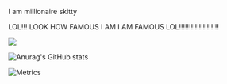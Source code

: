 I am millionaire skitty



LOL!!! LOOK HOW FAMOUS I AM I AM FAMOUS LOL!!!!!!!!!!!!!!!!!!!!

![](https://komarev.com/ghpvc/?username=Skitttyy&style=flat-square)


![Anurag's GitHub stats](https://github-readme-stats.vercel.app/api?username=Skitttyy&bg_color=30,e96443,904e95&title_color=fff&text_color=fff&show_icons=true&theme=radical)



![Metrics](https://metrics.lecoq.io/Skitttyy?template=classic&base.header=0&base.activity=0&base.community=0&base.repositories=0&base.metadata=0&people=1&achievements=1&people.limit=24&people.size=28&people.types=followers%2C%20following&people.identicons=false&people.shuffle=false&achievements.threshold=C&achievements.secrets=true&achievements.display=detailed&achievements.limit=0&config.timezone=America%2FChicago)

